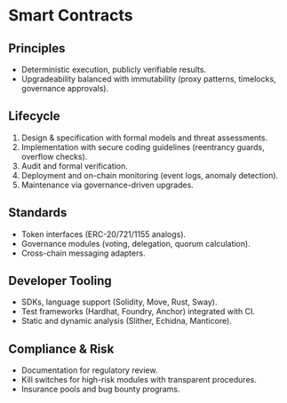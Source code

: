 # Smart Contracts

## Principles
- Deterministic execution, publicly verifiable results.
- Upgradeability balanced with immutability (proxy patterns, timelocks, governance approvals).

## Lifecycle
1. Design & specification with formal models and threat assessments.
2. Implementation with secure coding guidelines (reentrancy guards, overflow checks).
3. Audit and formal verification.
4. Deployment and on-chain monitoring (event logs, anomaly detection).
5. Maintenance via governance-driven upgrades.

## Standards
- Token interfaces (ERC-20/721/1155 analogs).
- Governance modules (voting, delegation, quorum calculation).
- Cross-chain messaging adapters.

## Developer Tooling
- SDKs, language support (Solidity, Move, Rust, Sway).
- Test frameworks (Hardhat, Foundry, Anchor) integrated with CI.
- Static and dynamic analysis (Slither, Echidna, Manticore).

## Compliance & Risk
- Documentation for regulatory review.
- Kill switches for high-risk modules with transparent procedures.
- Insurance pools and bug bounty programs.
